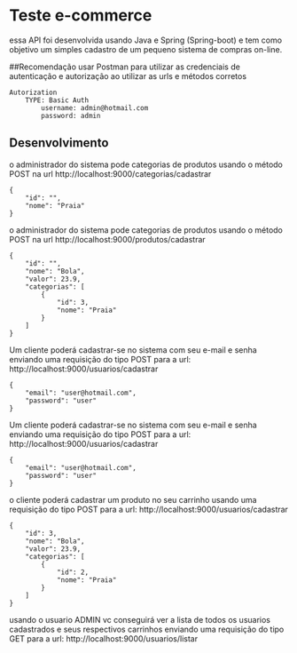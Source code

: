 # Teste e-commerce

essa API foi desenvolvida usando Java e Spring (Spring-boot) e tem como objetivo um simples cadastro de um pequeno sistema de compras on-line.

##Recomendação
usar Postman para utilizar as credenciais de autenticação e autorização ao utilizar as urls e métodos corretos
    
    Autorization
        TYPE: Basic Auth 
            username: admin@hotmail.com
            password: admin

## Desenvolvimento

o administrador do sistema pode categorias de produtos usando o método POST na url http://localhost:9000/categorias/cadastrar

    {
        "id": "",
        "nome": "Praia"
    }
    
  
o administrador do sistema pode categorias de produtos usando o método POST na url http://localhost:9000/produtos/cadastrar

    {
        "id": "",
        "nome": "Bola",
        "valor": 23.9,
        "categorias": [
            {
                "id": 3,
                "nome": "Praia"
            }
        ]
    }

Um cliente poderá cadastrar-se no sistema com seu e-mail e senha enviando uma requisição do tipo POST para a url: http://localhost:9000/usuarios/cadastrar


    {
        "email": "user@hotmail.com",
        "password": "user"
    }
    
   
Um cliente poderá cadastrar-se no sistema com seu e-mail e senha enviando uma requisição do tipo POST para a url: http://localhost:9000/usuarios/cadastrar


    {
        "email": "user@hotmail.com",
        "password": "user"
    }
   
o cliente poderá cadastrar um produto no seu carrinho usando uma requisição do tipo POST para a url: http://localhost:9000/usuarios/cadastrar


    {
        "id": 3,
        "nome": "Bola",
        "valor": 23.9,
        "categorias": [
            {
                "id": 2,
                "nome": "Praia"
            }
        ]
    }
    
usando o usuario ADMIN vc conseguirá ver a lista de todos os usuarios cadastrados e seus respectivos carrinhos enviando uma requisição do tipo GET para a url: http://localhost:9000/usuarios/listar 


